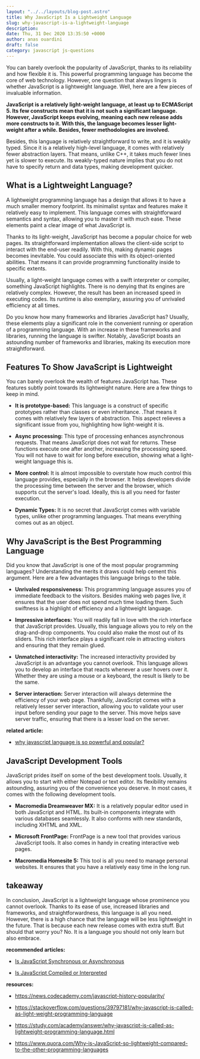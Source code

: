 ```yaml
---
layout: "../../layouts/blog-post.astro"
title: Why JavaScript Is a Lightweight Language
slug: why-javascript-is-a-lightweight-language
description: 
date: Thu, 31 Dec 2020 13:35:50 +0000
author: anas ouardini
draft: false
category: javascript js-questions
---
```



You can barely overlook the popularity of JavaScript, thanks to its reliability and how flexible it is. This powerful programming language has become the core of web technology. However, one question that always lingers is whether JavaScript is a lightweight language. Well, here are a few pieces of invaluable information.

**JavaScript is a relatively light-weight language, at least up to ECMAScript 5. Its few constructs mean that it is not such a significant language. However, JavaScript keeps evolving, meaning each new release adds more constructs to it. With this, the language becomes lesser light-weight after a while. Besides, fewer methodologies are involved.**

Besides, this language is relatively straightforward to write, and it is weakly typed. Since it is a relatively high-level language, it comes with relatively fewer abstraction layers. That means, unlike C++, it takes much fewer lines yet is slower to execute. Its weakly-typed nature implies that you do not have to specify return and data types, making development quicker.

## What is a Lightweight Language?

A lightweight programming language has a design that allows it to have a much smaller memory footprint. Its minimalist syntax and features make it relatively easy to implement. This language comes with straightforward semantics and syntax, allowing you to master it with much ease. These elements paint a clear image of what JavaScript is.

Thanks to its light-weight, JavaScript has become a popular choice for web pages. Its straightforward implementation allows the client-side script to interact with the end-user readily. With this, making dynamic pages becomes inevitable. You could associate this with its object-oriented abilities. That means it can provide programming functionality inside to specific extents.

Usually, a light-weight language comes with a swift interpreter or compiler, something JavaScript highlights. There is no denying that its engines are relatively complex. However, the result has been an increased speed in executing codes. Its runtime is also exemplary, assuring you of unrivaled efficiency at all times.

Do you know how many frameworks and libraries JavaScript has? Usually, these elements play a significant role in the convenient running or operation of a programming language. With an increase in these frameworks and libraries, running the language is swifter. Notably, JavaScript boasts an astounding number of frameworks and libraries, making its execution more straightforward.

## Features To Show JavaScript is Lightweight

You can barely overlook the wealth of features JavaScript has. These features subtly point towards its lightweight nature. Here are a few things to keep in mind.

- **It is prototype-based:** This language is a construct of specific prototypes rather than classes or even inheritance. .That means it comes with relatively few layers of abstraction. This aspect relieves a significant issue from you, highlighting how light-weight it is.

- **Async processing:** This type of processing enhances asynchronous requests. That means JavaScript does not wait for returns. These functions execute one after another, increasing the processing speed. You will not have to wait for long before execution, showing what a light-weight language this is.

- **More control:** It is almost impossible to overstate how much control this language provides, especially in the browser. It helps developers divide the processing time between the server and the browser, which supports cut the server's load. Ideally, this is all you need for faster execution.

- **Dynamic Types:** It is no secret that JavaScript comes with variable types, unlike other programming languages. That means everything comes out as an object.

## Why JavaScript is the Best Programming Language

Did you know that JavaScript is one of the most popular programming languages? Understanding the merits it draws could help cement this argument. Here are a few advantages this language brings to the table.

- **Unrivaled responsiveness:** This programming language assures you of immediate feedback to the visitors. Besides making web pages live, it ensures that the user does not spend much time loading them. Such swiftness is a highlight of efficiency and a lightweight language.

- **Impressive interfaces:** You will readily fall in love with the rich interface that JavaScript provides. Usually, this language allows you to rely on the drag-and-drop components. You could also make the most out of its sliders. This rich interface plays a significant role in attracting visitors and ensuring that they remain glued.

- **Unmatched interactivity:** The increased interactivity provided by JavaScript is an advantage you cannot overlook. This language allows you to develop an interface that reacts whenever a user hovers over it. Whether they are using a mouse or a keyboard, the result is likely to be the same.

- **Server interaction:** Server interaction will always determine the efficiency of your web page. Thankfully, JavaScript comes with a relatively lesser server interaction, allowing you to validate your user input before sending your page to the server. This move helps save server traffic, ensuring that there is a lesser load on the server.

**related article:**

- <a href="/posts/why-javascript-is-powerful/" target="_blank" aria-label=" (opens in a new tab)" rel="noreferrer noopener" class="rank-math-link">why javascript language is so powerful and popular?</a>

## JavaScript Development Tools

JavaScript prides itself on some of the best development tools. Usually, it allows you to start with either Notepad or text editor. Its flexibility remains astounding, assuring you of the convenience you deserve. In most cases, it comes with the following development tools.

- **Macromedia Dreamweaver MX:** It is a relatively popular editor used in both JavaScript and HTML. Its built-in components integrate with various databases seamlessly. It also conforms with new standards, including XHTML and XML.

- **Microsoft FrontPage:** FrontPage is a new tool that provides various JavaScript tools. It also comes in handy in creating interactive web pages.

- **Macromedia Homesite 5:** This tool is all you need to manage personal websites. It ensures that you have a relatively easy time in the long run.

## takeaway

In conclusion, JavaScript is a lightweight language whose prominence you cannot overlook. Thanks to its ease of use, increased libraries and frameworks, and straightforwardness, this language is all you need. However, there is a high chance that the language will be less lightweight in the future. That is because each new release comes with extra stuff. But should that worry you? No. It is a language you should not only learn but also embrace.

**recommended articles:**

- <a href="/posts/is-javascript-synchronous-or-asynchronous/" target="_blank" aria-label=" (opens in a new tab)" rel="noreferrer noopener" class="rank-math-link">Is JavaScript Synchronous or Asynchronous</a>

- <a href="/posts/is-javascript-compiled-or-interpreted/" target="_blank" aria-label=" (opens in a new tab)" rel="noreferrer noopener" class="rank-math-link">Is JavaScript Compiled or Interpreted</a>

**resources:**

- <a href="https://news.codecademy.com/javascript-history-popularity/" target="_blank" rel="noreferrer noopener nofollow">https://news.codecademy.com/javascript-history-popularity/</a>

- <a href="https://stackoverflow.com/questions/39797181/why-javascript-is-called-as-light-weight-programming-language" target="_blank" rel="noreferrer noopener nofollow">https://stackoverflow.com/questions/39797181/why-javascript-is-called-as-light-weight-programming-language</a>

- <a href="https://study.com/academy/answer/why-javascript-is-called-as-lightweight-programming-language.html" target="_blank" rel="noreferrer noopener nofollow">https://study.com/academy/answer/why-javascript-is-called-as-lightweight-programming-language.html</a>

- <a href="https://www.quora.com/Why-is-JavaScript-so-lightweight-compared-to-the-other-programming-languages" target="_blank" rel="noreferrer noopener nofollow">https://www.quora.com/Why-is-JavaScript-so-lightweight-compared-to-the-other-programming-languages</a>


